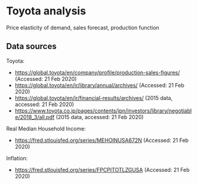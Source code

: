 # Toyota analysis
Price elasticity of demand, sales forecast, production function

## Data sources

Toyota:
- https://global.toyota/en/company/profile/production-sales-figures/ (Accessed: 21 Feb 2020)
- https://global.toyota/en/ir/library/annual/archives/ (Accessed: 21 Feb 2020)
- https://global.toyota/en/ir/financial-results/archives/ (2015 data, accessed: 21 Feb 2020)
- https://www.toyota.co.jp/pages/contents/jpn/investors/library/negotiable/2018_3/all.pdf (2015 data, accessed: 21 Feb 2020)

Real Median Household Income:
- https://fred.stlouisfed.org/series/MEHOINUSA672N (Accessed: 21 Feb 2020)

Inflation:
- https://fred.stlouisfed.org/series/FPCPITOTLZGUSA (Accessed: 21 Feb 2020)